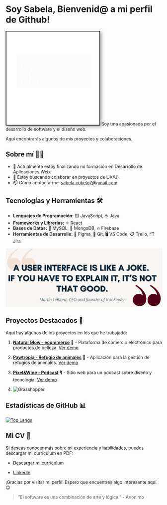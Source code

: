 # Soy Sabela, Bienvenid@ a mi perfil de Github!<div align="center">
<img src="Hi.gif" alt="GIF de bienvenida" width="300" style="border: 2px solid #000; box-shadow: 5px 5px 10px rgba(0,0,0,0.3);" />
Soy una apasionada por el desarrollo de software y el diseño web. 

Aquí encontrarás algunos de mis proyectos y colaboraciones.

## Sobre mí 🧑‍💻

- 🔭 Actualmente estoy finalizando mi formación en Desarrollo de Aplicaciones Web.
- 👯 Estoy buscando colaborar en proyectos de UX/UI.
- 📫 Cómo contactarme: [sabela.cobelo7@gmail.com](mailto:sabela.cobelo7@gmail.com).

## Tecnologías y Herramientas 🛠️

- **Lenguajes de Programación:** 🟨 JavaScript, ☕ Java
- **Frameworks y Librerías:** ⚛️ React
- **Bases de Datos:** 🐬 MySQL, 🍃 MongoDB, 🔥 Firebase
- **Herramientas de Desarrollo:** 🎨 Figma, 🐙 Git, 🖥️ VS Code, 📋 Trello, 🗂️ Jira
  
![](quote.png)

## Proyectos Destacados 🚀

Aquí hay algunos de los proyectos en los que he trabajado:

1. **[Natural Glow - ecommerce](https://github.com/SabelaCobelo/Natural_Glow.git)** 🛒 - Plataforma de comercio electrónico para productos de belleza. [Ver demo](https://naturalglow-demo.com)
2. **[Pawtropía - Refugio de animales](https://github.com/SabelaCobelo/PawTopia.git)** 🐾 - Aplicación para la gestión de refugios de animales. [Ver demo](https://pawtopia-demo.com)
3. **[Pixel&Wine - Podcast](https://github.com/SabelaCobelo/Podcast.git)** 🎙️ - Sitio web para un podcast sobre diseño y tecnología. [Ver demo](https://pixelwine-demo.com)

4. ![Grasshopper](https://ghchart.rshah.org/SabelaCobelo)

## Estadísticas de GitHub 📊

[![Top Langs](https://github-readme-stats.vercel.app/api/top-langs/?username=anuraghazra&layout=donut-vertical)](https://github.com/anuraghazra/github-readme-stats)

## Mi CV 📄

Si deseas conocer más sobre mi experiencia y habilidades, puedes descargar mi currículum en PDF:

- [Descargar mi currículum](CV.pdf)


- [LinkedIn](https://www.linkedin.com/in/sabelacl/)

¡Gracias por visitar mi perfil! Espero que encuentres algo interesante aquí. 😊

> "El software es una combinación de arte y lógica." - Anónimo
